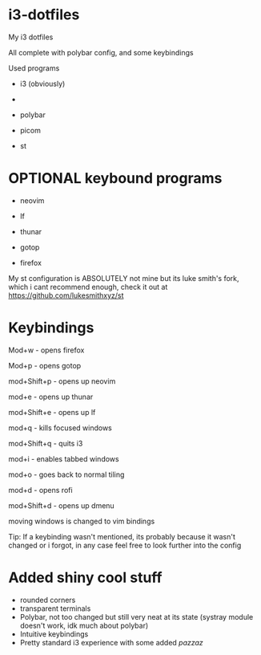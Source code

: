 # i3-dotfiles
My i3 dotfiles

All complete with polybar config, and some keybindings

Used programs

* i3 (obviously)
* 
* polybar

* picom

* st

# OPTIONAL keybound programs

* neovim

* lf

* thunar

* gotop

* firefox

My st configuration is ABSOLUTELY not mine but its luke smith's fork, which i cant recommend enough, check it out at https://github.com/lukesmithxyz/st

# Keybindings

Mod+w - opens firefox

Mod+p - opens gotop

mod+Shift+p - opens up neovim

mod+e - opens up thunar

mod+Shift+e - opens up lf

mod+q - kills focused windows

mod+Shift+q - quits i3

mod+i - enables tabbed windows

mod+o - goes back to normal tiling

mod+d - opens rofi

mod+Shift+d - opens up dmenu

moving windows is changed to vim bindings

Tip: If a keybinding wasn't mentioned, its probably because it wasn't changed or i forgot, in any case feel free to look further into the config

# Added shiny cool stuff

* rounded corners
* transparent terminals
* Polybar, not too changed but still very neat at its state (systray module doesn't work, idk much about polybar)
* Intuitive keybindings
* Pretty standard i3 experience with some added *pazzaz*
